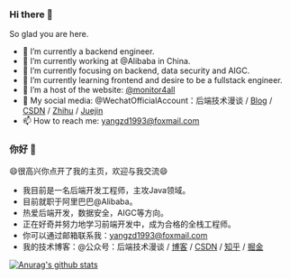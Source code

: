 <!--
**qqxx6661/qqxx6661** is a ✨ _special_ ✨ repository because its `README.md` (this file) appears on your GitHub profile.

Here are some ideas to get you started:

- 🔭 I’m currently working on ...
- 🌱 I’m currently learning ...
- 👯 I’m looking to collaborate on ...
- 🤔 I’m looking for help with ...
- 💬 Ask me about ...
- 📫 How to reach me: ...
- 😄 Pronouns: ...
- ⚡ Fun fact: ...
-->


### Hi there 👋

So glad you are here.

- 🔭 I’m currently a backend engineer.
- 🔭 I’m currently working at @Alibaba in China.
- 🌱 I’m currently focusing on backend, data security and AIGC.
- 🌱 I’m currently learning frontend and desire to be a fullstack engineer.
- 👯 I’m a host of the website: [@monitor4all](https://monitor4all.cn/#/)
- 👯 My social media: @WechatOfficialAccount：后端技术漫谈 / [Blog](https://monitor4all.cn/) / [CSDN](http://blog.csdn.net/qqxx6661) / [Zhihu](https://www.zhihu.com/people/yang-zhen-dong-1/) / [Juejin](https://juejin.im/user/5b48015ce51d45191462ba55)
- 📫 How to reach me: yangzd1993@foxmail.com


### 你好 👋

😄很高兴你点开了我的主页，欢迎与我交流😄

- 我目前是一名后端开发工程师，主攻Java领域。
- 目前就职于阿里巴巴@Alibaba。
- 热爱后端开发，数据安全，AIGC等方向。
- 正在好奇并努力地学习前端开发中，成为合格的全栈工程师。
- 你可以通过邮箱联系我：yangzd1993@foxmail.com
- 我的技术博客：@公众号：后端技术漫谈 / [博客](https://monitor4all.cn/) / [CSDN](http://blog.csdn.net/qqxx6661) / [知乎](https://www.zhihu.com/people/yang-zhen-dong-1/) / [掘金](https://juejin.im/user/5b48015ce51d45191462ba55)



[![Anurag's github stats](https://github-readme-stats.vercel.app/api?username=qqxx6661&count_private=true&show_icons=true&theme=graywhite)](https://github.com/anuraghazra/github-readme-stats)


<!--
[![Top Langs](https://github-readme-stats.vercel.app/api/top-langs/?username=qqxx6661&theme=graywhite&layout=compact)](https://github.com/anuraghazra/github-readme-stats)
-->
